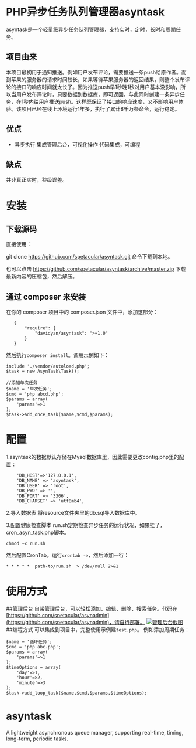 # PHP异步任务队列管理器asyntask
asyntask是一个轻量级异步任务队列管理器，支持实时，定时，长时和周期任务。

## 项目由来

本项目最初用于通知推送。例如用户发布评论，需要推送一条push给原作者。而到苹果的服务器的请求时间较长，如果等待苹果服务器的返回结果，则整个发布评论的接口的响应时间就太长了。因为推送push早1秒晚1秒对用户基本没影响，所以当用户发布评论时，只要数据到数据库，即可返回。与此同时创建一条异步任务，在1秒内给用户推送push。这样既保证了接口的响应速度，又不影响用户体验。该项目已经在线上环境运行1年多，执行了累计8千万条命令，运行稳定。

## 优点
* 异步执行
集成管理后台，可视化操作
代码集成，可编程
## 缺点
并非真正实时，秒级误差。
# 安装
## 下载源码

直接使用：

git clone https://github.com/spetacular/asyntask.git
命令下载到本地。

也可以点击 https://github.com/spetacular/asyntask/archive/master.zip 下载最新内容的压缩包，然后解压。
## 通过 composer 来安装

   在你的 composer 项目中的 composer.json 文件中，添加这部分：
```
   {
       "require": {
           "davidyan/asyntask": ">=1.0"
       }
   }
```

然后执行`composer install`。调用示例如下：
```
include './vendor/autoload.php';
$task = new AsynTask\Task();

//添加单次任务
$name = '单次任务';
$cmd = 'php abcd.php';
$params = array(
	'params'=>1
);
$task->add_once_task($name,$cmd,$params);
```

# 配置
1.asyntask的数据默认存储在Mysql数据库里，因此需要更改config.php里的配置：

```
	'DB_HOST'=>'127.0.0.1',
	'DB_NAME' => 'asyntask',
	'DB_USER' => 'root',
	'DB_PWD' => '',
	'DB_PORT' => '3306',
	'DB_CHARSET' => 'utf8mb4',
```

2.导入数据表
将resource文件夹里的db.sql导入数据库中。

3.配置健康检查脚本
run.sh定期检查异步任务的运行状况，如果挂了，cron_asyn_task.php脚本。
```
chmod +x run.sh
```
然后配置CronTab。运行`crontab -e`，然后添加一行：
```
* * * * *  path-to/run.sh  > /dev/null 2>&1
```
# 使用方式
##管理后台
自带管理后台，可以轻松添加、编辑、删除、搜索任务。代码在[https://github.com/spetacular/asynadmin](https://github.com/spetacular/asynadmin)，请自行部署。
[![管理后台截图](https://github.com/spetacular/asynadmin/raw/master/asynadmin.jpeg)](https://github.com/spetacular/asynadmin/raw/master/asynadmin.jpeg)
##编程方式
可以集成到项目中，完整使用示例建`test.php`。
例如添加周期任务：
```
$name = '循环任务';
$cmd = 'php abc.php';
$params = array(
	'params'=>1
);
$timeOptions = array(
	'day'=>1,
	'hour'=>2,
	'minute'=>3
);
$task->add_loop_task($name,$cmd,$params,$timeOptions);
```


# asyntask
A lightweight asynchronous queue manager, supporting real-time, timing, long-term, periodic tasks.

